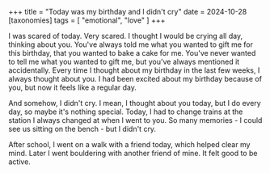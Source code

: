 +++
title = "Today was my birthday and I didn't cry"
date = 2024-10-28
[taxonomies]
tags = [ "emotional", "love" ]
+++

I was scared of today. Very scared. I thought I would be crying all day, thinking about you. You've always told me what you wanted to gift me for this birthday, that you wanted to bake a cake for me. You've never wanted to tell me what you wanted to gift me, but you've always mentioned it accidentally. Every time I thought about my birthday in the last few weeks, I always thought about you. I had been excited about my birthday because of you, but now it feels like a regular day.

And somehow, I didn't cry. I mean, I thought about you today, but I do every day, so maybe it's nothing special. Today, I had to change trains at the station I always changed at when I went to you. So many memories - I could see us sitting on the bench - but I didn't cry.

After school, I went on a walk with a friend today, which helped clear my mind. Later I went bouldering with another friend of mine. It felt good to be active.
